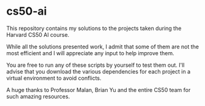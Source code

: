 # cs50-ai
This repository contains my solutions to the projects taken during the Harvard CS50 AI course.

While all the solutions presented work, I admit that some of them are not the most efficient and I will appreciate any input to help improve them.


You are free to run any of these scripts by yourself to test them out. I'll advise that you download the various dependencies for each project in a virtual environment to avoid conflicts.

A huge thanks to Professor Malan, Brian Yu and the entire CS50 team for such amazing resources.